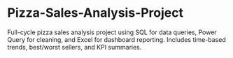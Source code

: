 # Pizza-Sales-Analysis-Project
Full-cycle pizza sales analysis project using SQL for data queries, Power Query for cleaning, and Excel for dashboard reporting. Includes time-based trends, best/worst sellers, and KPI summaries.
